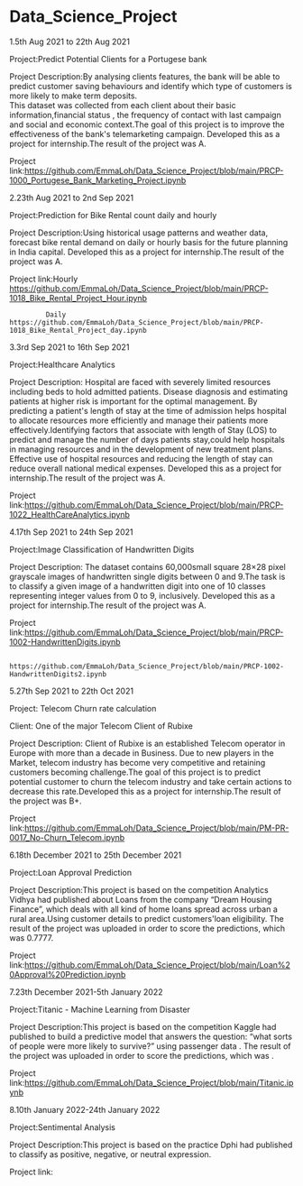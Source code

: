 # Data_Science_Project

1.5th Aug 2021 to 22th Aug 2021                                                                                                                                       
                                                                                                                                                                     
Project:Predict  Potential Clients for a Portugese bank                                                                                                              
                                                                                                                                                                     
Project Description:By analysing clients features, the bank will be able to predict customer saving behaviours and identify which type of customers is more likely to make term deposits.                                                                                                                                                  
This dataset was collected from each client about their basic information,financial status , the  frequency of contact with last campaign and social and economic      context.The goal of this project is to improve the effectiveness of the bank's telemarketing campaign. Developed this as a project for internship.The result of the   project was A.

Project link:https://github.com/EmmaLoh/Data_Science_Project/blob/main/PRCP-1000_Portugese_Bank_Marketing_Project.ipynb

2.23th Aug 2021 to 2nd Sep 2021

Project:Prediction for Bike Rental count daily and hourly

Project Description:Using historical usage patterns and weather data, forecast bike rental demand on daily or hourly basis for the future planning in India capital. Developed this as a project for internship.The result of the project was A.

Project link:Hourly https://github.com/EmmaLoh/Data_Science_Project/blob/main/PRCP-1018_Bike_Rental_Project_Hour.ipynb

             Daily https://github.com/EmmaLoh/Data_Science_Project/blob/main/PRCP-1018_Bike_Rental_Project_day.ipynb

3.3rd Sep 2021 to 16th Sep 2021

Project:Healthcare Analytics

Project Description: Hospital are faced with severely limited resources including beds to hold admitted patients. Disease diagnosis and estimating patients at higher risk is important for the optimal management. By predicting a patient's length of stay at the time of admission helps hospital to allocate resources more efficiently and manage their patients more effectively.Identifying factors that associate with length of Stay (LOS) to predict and manage the number of days patients stay,could help hospitals in managing resources and in the development of new treatment plans. 
Effective use of hospital resources and reducing the length of stay can reduce overall national medical expenses. Developed this as a project for internship.The result of the project was A.

Project link:https://github.com/EmmaLoh/Data_Science_Project/blob/main/PRCP-1022_HealthCareAnalytics.ipynb

4.17th Sep 2021 to 24th Sep 2021

Project:Image Classification of Handwritten Digits

Project Description: The dataset contains 60,000small square 28×28 pixel grayscale images of handwritten single digits between 0 and 9.The task is to classify a given image of a handwritten digit into one of 10 classes representing integer values from 0 to 9, inclusively. Developed this as a project for internship.The result of the project was A.

Project link:https://github.com/EmmaLoh/Data_Science_Project/blob/main/PRCP-1002-HandwrittenDigits.ipynb

             https://github.com/EmmaLoh/Data_Science_Project/blob/main/PRCP-1002-HandwrittenDigits2.ipynb

5.27th Sep 2021 to 22th Oct 2021

Project: Telecom Churn rate calculation

Client: One of the major Telecom Client of Rubixe

Project Description: Client of Rubixe  is an established Telecom operator in Europe with more than a decade in Business. Due to new players in the Market, telecom industry has become very competitive and retaining customers becoming challenge.The goal of this project is to predict potential customer to churn the telecom industry and take certain actions to decrease this rate.Developed this as a project for internship.The result of the project was B+.

Project link:https://github.com/EmmaLoh/Data_Science_Project/blob/main/PM-PR-0017_No-Churn_Telecom.ipynb

6.18th December 2021 to  25th December 2021

Project:Loan Approval Prediction

Project Description:This project is based on the competition Analytics Vidhya had published about Loans from the company “Dream Housing Finance”, which deals with all kind of home loans spread across urban a rural area.Using customer details to predict customers'loan eligibility. The result of the project was uploaded in order to score the predictions, which was 0.7777. 

Project link:https://github.com/EmmaLoh/Data_Science_Project/blob/main/Loan%20Approval%20Prediction.ipynb

7.23th December 2021-5th January 2022

Project:Titanic - Machine Learning from Disaster

Project Description:This project is based on the competition Kaggle had published to build a predictive model that answers the question: “what sorts of people were more likely to survive?” using passenger data . The result of the project was uploaded in order to score the predictions, which was . 

Project link:https://github.com/EmmaLoh/Data_Science_Project/blob/main/Titanic.ipynb

8.10th January 2022-24th January 2022

Project:Sentimental Analysis

Project Description:This project is based on the practice Dphi had published to classify as positive, negative, or neutral expression.
  
Project link:
